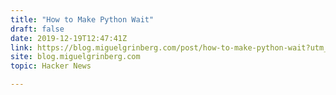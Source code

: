 ```yaml
---
title: "How to Make Python Wait"
draft: false
date: 2019-12-19T12:47:41Z
link: https://blog.miguelgrinberg.com/post/how-to-make-python-wait?utm_medium=RSS&utm_source=hune
site: blog.miguelgrinberg.com
topic: Hacker News  

---
```

